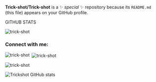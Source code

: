 
**Trick-shot/Trick-shot** is a ✨ _special_ ✨ repository because its `README.md` (this file) appears on your GitHub profile.

GITHUB STATS
<p align="left"> <img src="https://komarev.com/ghpvc/?username=trick-shot&label=Profile%20views&color=0e75b6&style=flat" alt="trick-shot" /> </p>

<h3 align="left">Connect with me:</h3>
<p align="left">
</p>

<p><img align="left" src="https://github-readme-stats.vercel.app/api/top-langs?username=trick-shot&show_icons=true&locale=en&layout=compact" alt="trick-shot" /></p>

<p>&nbsp;<img align="center" src="https://github-readme-stats.vercel.app/api?username=trick-shot&show_icons=true&locale=en" alt="trick-shot" /></p>

<p><img align="center" src="https://github-readme-streak-stats.herokuapp.com/?user=trick-shot&" alt="trick-shot" /></p>

![Trickshot GitHub stats](https://github-readme-stats.vercel.app/api?username=Trick-shot&show_icons=true&theme=tokyonight)
